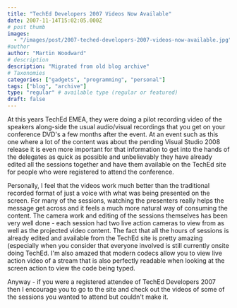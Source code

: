 ```yaml
---
title: "TechEd Developers 2007 Videos Now Available"
date: 2007-11-14T15:02:05.000Z
# post thumb
images:
  - "/images/post/2007-teched-developers-2007-videos-now-available.jpg"
#author
author: "Martin Woodward"
# description
description: "Migrated from old blog archive"
# Taxonomies
categories: ["gadgets", "programming", "personal"]
tags: ["blog", "archive"]
type: "regular" # available type (regular or featured)
draft: false
---
```

At this years TechEd EMEA, they were doing a pilot recording video of the speakers along-side the usual audio/visual recordings that you get on your conference DVD's a few months after the event.  At an event such as this one where a lot of the content was about the pending Visual Studio 2008 release it is even more important for that information to get into the hands of the delegates as quick as possible and unbelievably they have already edited all the sessions together and have them available on the TechEd site for people who were registered to attend the conference. 

Personally, I feel that the videos work much better than the traditional recorded format of just a voice with what was being presented on the screen.  For many of the sessions, watching the presenters really helps the message get across and it feels a much more natural way of consuming the content.  The camera work and editing of the sessions themselves has been very well done - each session had two live action cameras to view from as well as the projected video content.  The fact that all the hours of sessions is already edited and available from the TechEd site is pretty amazing (especially when you consider that everyone involved is still currently onsite doing TechEd.  I'm also amazed that modern codecs allow you to view live action video of a stream that is also perfectly readable when looking at the screen action to view the code being typed. 

Anyway - if you were a registered attendee of TechEd Developers 2007 then I encourage you to go to the site and check out the videos of some of the sessions you wanted to attend but couldn't make it.